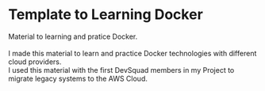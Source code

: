 <h1> Template to Learning Docker</h1>
<p> Material to learning and pratice Docker. </br></br>
    I made this material to learn and practice Docker technologies with different cloud providers. </br>
    I used this material with the first DevSquad members in my Project to migrate legacy systems to the AWS Cloud.
</p>
